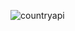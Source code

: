 
![countryapi](https://user-images.githubusercontent.com/69790236/115112661-2b02f880-9fa4-11eb-9dc1-95b6a7a76e5e.png)
